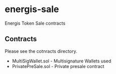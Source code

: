 # energis-sale

Energis Token Sale contracts


## Contracts

Please see the cotnracts directory.

* MultiSigWallet.sol - Multisignature Wallets used
* PrivatePreSale.sol - Private presale contract